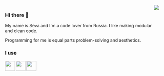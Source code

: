 <img align="right" src="https://github-readme-stats.vercel.app/api?username=SevaGetz&show_icons=true&icon_color=cba6f7&text_color=cdd6f4&bg_color=1e1e2e&hide_title=true" />

### Hi there 👋

My name is Seva and I'm a code lover from Russia.
I like making modular and clean code.

Programming for me is equal parts problem-solving and aesthetics.

### I use

<img align="left" width="32px" height="32px"  src="https://cdn.simpleicons.org/python/cba6f7" />
<img align="left" width="32px" height="32px"  src="https://cdn.simpleicons.org/ollama/cba6f7" />
<img align="left" width="32px" height="32px"  src="https://cdn.simpleicons.org/Node.js/cba6f7" />

<!--
**SevaGetz/SevaGetz** is a ✨ _special_ ✨ repository because its `README.md` (this file) appears on your GitHub profile.

Here are some ideas to get you started:

- 🔭 I’m currently working on ...
- 🌱 I’m currently learning ...
- 👯 I’m looking to collaborate on ...
- 🤔 I’m looking for help with ...
- 💬 Ask me about ...
- 📫 How to reach me: ...
- 😄 Pronouns: ...
- ⚡ Fun fact: ...
-->
